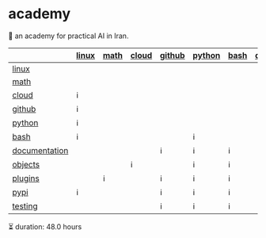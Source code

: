 # academy

📐 an academy for practical AI in Iran.

| | [linux](./linux.md) | [math](./math.md) | [cloud](./cloud.md) | [github](./github.md) | [python](./python.md) | [bash](./bash.md) | [documentation](./documentation.md) | [objects](./objects.md) | [plugins](./plugins.md) | [pypi](./pypi.md) | [testing](./testing.md) |
|-|-|-|-|-|-|-|-|-|-|-|-|
| [linux](./linux.md) |  |  |  |  |  |  |  |  |  |  |  |
| [math](./math.md) |  |  |  |  |  |  |  |  |  |  |  |
| [cloud](./cloud.md) | ℹ️ |  |  |  |  |  |  |  |  |  |  |
| [github](./github.md) | ℹ️ |  |  |  |  |  |  |  |  |  |  |
| [python](./python.md) | ℹ️ |  |  |  |  |  |  |  |  |  |  |
| [bash](./bash.md) | ℹ️ |  |  |  | ℹ️ |  |  |  |  |  |  |
| [documentation](./documentation.md) |  |  |  | ℹ️ | ℹ️ | ℹ️ |  |  |  |  |  |
| [objects](./objects.md) |  |  | ℹ️ |  | ℹ️ | ℹ️ |  |  |  |  |  |
| [plugins](./plugins.md) |  | ℹ️ |  | ℹ️ | ℹ️ | ℹ️ |  |  |  |  |  |
| [pypi](./pypi.md) | ℹ️ |  |  | ℹ️ | ℹ️ | ℹ️ |  |  |  |  |  |
| [testing](./testing.md) |  |  |  | ℹ️ | ℹ️ | ℹ️ |  |  |  |  |  |

⏳ duration: 48.0 hours
